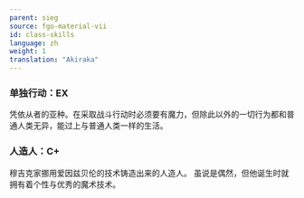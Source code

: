 ```yaml
---
parent: sieg
source: fgo-material-vii
id: class-skills
language: zh
weight: 1
translation: "Akiraka"
---
```


### 单独行动：EX

凭依从者的亚种。在采取战斗行动时必须要有魔力，但除此以外的一切行为都和普通人类无异，能过上与普通人类一样的生活。

### 人造人：C+

穆吉克家挪用爱因兹贝伦的技术铸造出来的人造人。
虽说是偶然，但他诞生时就拥有着个性与优秀的魔术技术。
